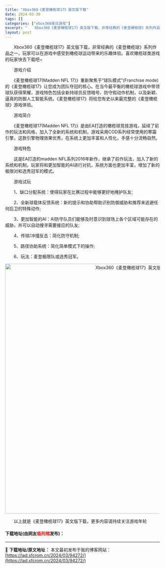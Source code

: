 ```yaml
---
title: "Xbox360《麦登橄榄球17》英文版下载"
date: 2024-03-30
tags: []
categories: ["xbox360英日游戏"]
excerpt: "　　Xbox360《麦登橄榄球17》英文版下载，非常经典的《麦登橄榄球》系列作品之一，玩家可以在游戏中感受到橄榄球运动带来的乐趣体验。喜欢橄榄球类游戏的玩家快去下载吧~ 　　游戏介绍 　　《麦登橄榄球17(Madden NFL 17)》重新聚焦于&ldquo;球队模式&rdquo;(Franchis&hellip;"
layout: post
---
```


 <p>　　Xbox360《麦登橄榄球17》英文版下载，非常经典的《麦登橄榄球》系列作品之一，玩家可以在游戏中感受到橄榄球运动带来的乐趣体验。喜欢橄榄球类游戏的玩家快去下载吧~</p> <p>　　游戏介绍</p> <p>　　《麦登橄榄球17(Madden NFL 17)》重新聚焦于&ldquo;球队模式&rdquo;(Franchise mode)的《麦登橄榄球17》让您成为团队夺冠的核心。在当今最平衡的橄榄球游戏中带领球队获得荣耀，游戏特色包括全新持球员反馈暗号、防守假动作机制，以及新颖、逼真的防御人工智能系统。《麦登橄榄球17》将给您有史以来最完整的《麦登橄榄球》游戏体验。</p> <p>　　游戏简介</p> <p>　　《麦登橄榄球17(Madden NFL 17)》是由EA打造的橄榄球竞技游戏，延续了前作的玩法和风格，加入了全新的系统和机制，游戏采用COD系列经常使用的寒霜引擎，这款引擎物理效果优秀，在系统上更加丰富和人性化，手感十分流畅自然。</p> <p>　　游戏特色</p> <p>　　这是EA打造的madden NFL系列2016年新作，继承了前作玩法，加入了新的系统和机制，玩家将和更加智能的AI进行对抗，系统方面也更加丰富，增加了新的极限对和选秀冠军的模式。</p> <p>　　游戏试玩</p> <p>　　1、缺口分配系统：使得玩家在比赛过程中能够更好地掩护队友;</p> <p>　　2、全新球载体反馈系统：新的提示和协助帮助识别防御威胁和推荐来逃避任何后卫的特殊动作;</p> <p>　　3、更加智能的AI：AI防守队员们能够及时意识到球场上各个区域可能存在的威胁，并可以自动搜寻需要接应的队友;</p> <p>　　4、传球/冲撞反击：简化防守机制;</p> <p>　　5、路径协助系统：简化简单模式下的操作;</p> <p>　　6、玩法：麦登极限队或选秀冠军。</p> <p align="center"><img align="" border="0" src="https://lad.sfcrom.cn/wp-content/uploads/2024/03/20240330_6607d5d1ae466.jpg" width="814" alt="Xbox360《麦登橄榄球17》英文版下载" /></p> <p>　　以上就是《麦登橄榄球17》英文版下载，更多内容请持续关注游戏年轮</p> <p><h4>下载地址(由网友<font color="red">临刑棺</font>发布)：</h4></p> 

---
📖 **下载地址/原文地址：** 本文最初发布于我的博客网站：[https://lad.sfcrom.cn/2024/03/94272/](https://lad.sfcrom.cn/2024/03/94272/)
